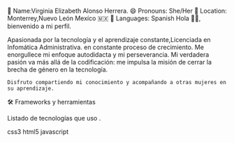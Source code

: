 👤 Name:Virginia Elizabeth Alonso Herrera.
😄 Pronouns: She/Her
📍 Location: Monterrey,Nuevo León Mexíco 🇲🇽
📣 Languages:  Spanish
Hola 👋🏻, bienvenido a mi perfil.

Apasionada por la tecnología y el aprendizaje constante,Licenciada en Infomática Administrativa. en constante proceso de crecimiento. Me enorgullece mi enfoque autodidacta y mi perseverancia. Mi verdadera pasión va más allá de la codificación: me impulsa la misión de cerrar la brecha de género en la tecnología.

    Disfruto compartiendo mi conocimiento y acompañando a otras mujeres en su aprendizaje.

🛠 Frameworks y herramientas

Listado de tecnologías que uso .

css3 html5 javascript  

<div align="center">
  
